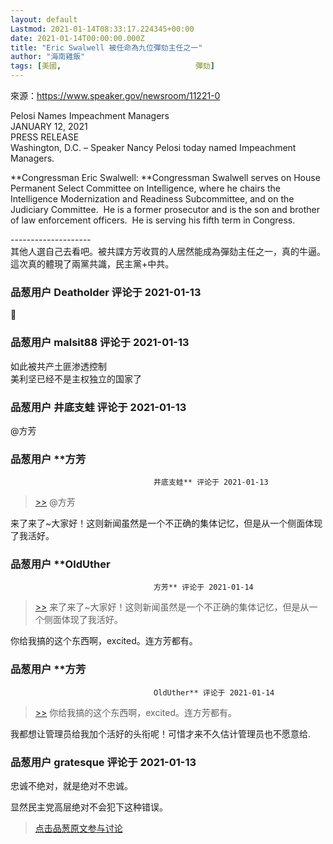 ```yaml
---
layout: default
Lastmod: 2021-01-14T08:33:17.224345+00:00
date: 2021-01-14T00:00:00.000Z
title: "Eric Swalwell 被任命為九位彈劾主任之一"
author: "海南雞飯"
tags: [美國,								彈劾]
---
```


來源：https://www.speaker.gov/newsroom/11221-0  
  
Pelosi Names Impeachment Managers  
JANUARY 12, 2021    
PRESS RELEASE   
Washington, D.C. – Speaker Nancy Pelosi today named Impeachment Managers.  
  
  
**Congressman Eric Swalwell: **Congressman Swalwell serves on House Permanent Select Committee on Intelligence, where he chairs the Intelligence Modernization and Readiness Subcommittee, and on the Judiciary Committee.  He is a former prosecutor and is the son and brother of law enforcement officers.  He is serving his fifth term in Congress.  
  
\--------------------  
其他人選自己去看吧。被共諜方芳收買的人居然能成為彈劾主任之一，真的牛逼。這次真的體現了兩黨共識，民主黨+中共。

            
### 品葱用户 **Deatholder** 评论于 2021-01-13
        
🤢
        


            
### 品葱用户 **malsit88** 评论于 2021-01-13
        
如此被共产土匪渗透控制  
美利坚已经不是主权独立的国家了
        


            
### 品葱用户 **井底支蛙** 评论于 2021-01-13
        
@方芳
        


            
### 品葱用户 **方芳				
									井底支蛙** 评论于 2021-01-13
        
> [\>>]( "/article/item_id-583428#") @方芳

  
  
来了来了~大家好！这则新闻虽然是一个不正确的集体记忆，但是从一个侧面体现了我活好。
        


            
### 品葱用户 **OldUther				
									方芳** 评论于 2021-01-14
        
> [\>>]( "/article/item_id-583439#") 来了来了~大家好！这则新闻虽然是一个不正确的集体记忆，但是从一个侧面体现了我活好。

  
  
你给我搞的这个东西啊，excited。连方芳都有。
        


            
### 品葱用户 **方芳				
									OldUther** 评论于 2021-01-14
        
> [\>>]( "/article/item_id-583453#") 你给我搞的这个东西啊，excited。连方芳都有。

  
  
我都想让管理员给我加个活好的头衔呢！可惜才来不久估计管理员也不愿意给.
        


            
### 品葱用户 **gratesque** 评论于 2021-01-13
        
忠诚不绝对，就是绝对不忠诚。  
  
显然民主党高层绝对不会犯下这种错误。
        






> [点击品葱原文参与讨论](https://pincong.rocks/article/28497)

